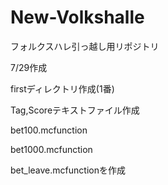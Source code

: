 # New-Volkshalle

フォルクスハレ引っ越し用リポジトリ

7/29作成

firstディレクトリ作成(1番)

Tag,Scoreテキストファイル作成

bet100.mcfunction

bet1000.mcfunction

bet_leave.mcfunctionを作成
